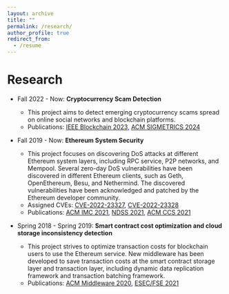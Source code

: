 ```yaml
---
layout: archive
title: ""
permalink: /research/
author_profile: true
redirect_from:
  - /resume
---
```


Research
======
* Fall 2022 - Now: **Cryptocurrency Scam Detection**
  * This project aims to detect emerging cryptocurrency scams spread on online social networks and blockchain platforms.
  * Publications: <span style="color:blue">[IEEE Blockchain 2023](https://arxiv.org/abs/2306.10634), [ACM SIGMETRICS 2024](https://arxiv.org/abs/2310.12306)</span>

* Fall 2019 - Now: **Ethereum System Security**
  * This project focuses on discovering DoS attacks at different Ethereum system layers, including RPC service, P2P networks, and Mempool. Several zero-day DoS vulnerabilities have been discovered in different Ethereum clients, such as Geth, OpenEthereum, Besu, and Nethermind. The discovered vulnerabilities have been acknowledged and patched by the Ethereum developer community.
  * Assigned CVEs: <span style="color:blue">[CVE-2022-23327](https://cve.mitre.org/cgi-bin/cvename.cgi?name=CVE-2022-23327), [CVE-2022-23328](https://cve.mitre.org/cgi-bin/cvename.cgi?name=CVE-2022-23328)</span>
  * Publications: <span style="color:blue">[ACM IMC 2021](https://dl.acm.org/doi/abs/10.1145/3487552.3487814), [NDSS 2021](https://www.ndss-symposium.org/ndss-paper/as-strong-as-its-weakest-link-how-to-break-blockchain-dapps-at-rpc-service/), [ACM CCS 2021](https://dl.acm.org/doi/10.1145/3460120.3485369)</span>

* Spring 2018 - Spring 2019: **Smart contract cost optimization and cloud storage inconsistency detection**
  * This project strives to optimize transaction costs for blockchain users to use the Ethereum service. New middleware has been developed to save transaction costs at the smart contract storage layer and transaction layer, including dynamic data replication framework and transaction batching framework.
  * Publications: <span style="color:blue">[ACM Middleware 2020](https://dl.acm.org/doi/abs/10.1145/3423211.3425696), [ESEC/FSE 2021](https://dl.acm.org/doi/10.1145/3468264.3468568)</span>
